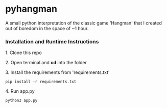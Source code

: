 <h1>pyhangman</h1>
<p>A small python interpretation of the classic game 'Hangman' that I created out of boredom in the space of ~1 hour.</p>

<h3>Installation and Runtime Instructions</h3>

<p>1. Clone this repo</p>
<p>2. Open terminal and <b>cd</b> into the folder</p>
<p>3. Install the requirements from 'requirements.txt'</p>

```
pip install -r requirements.txt
```

<p>4. Run app.py</p>

```
python3 app.py
```